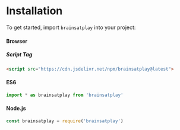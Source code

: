 # Installation
To get started, import `brainsatplay` into your project:

#### Browser
##### Script Tag
``` html
<script src="https://cdn.jsdelivr.net/npm/brainsatplay@latest">
```

#### ES6
``` js
import * as brainsatplay from 'brainsatplay'
```

#### Node.js
``` js
const brainsatplay = require('brainsatplay')
```